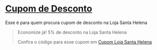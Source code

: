 # [Cupom de Desconto](https://github.com/CupomDeDesconto/Promocoes/blob/main/README.md)
Esse é para quem procura cupom de desconto na Loja Santa Helena
<blockquote cite="https://asasdodesconto.com/mais-ofertas/economize-ja-5-de-desconto-na-loja-santa-helena-16669"><p>Economize já! 5% de desconto na Loja Santa Helena</p><footer>Confira o código para esse cupom em <a href="https://asasdodesconto.com/mais-ofertas/economize-ja-5-de-desconto-na-loja-santa-helena-16669">Cupom Loja Santa Helena</a></footer></blockquote>